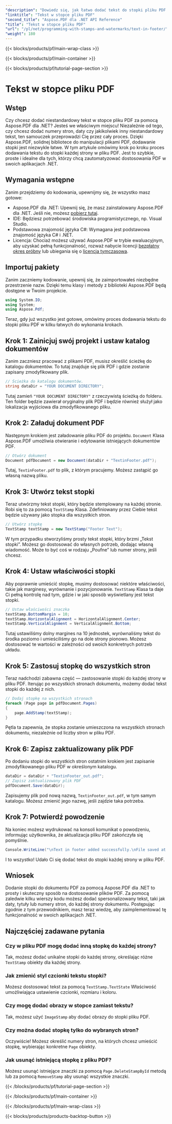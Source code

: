 ```yaml
---
"description": "Dowiedz się, jak łatwo dodać tekst do stopki pliku PDF za pomocą Aspose.PDF dla .NET. Dołączony przewodnik krok po kroku dla bezproblemowej integracji."
"linktitle": "Tekst w stopce pliku PDF"
"second_title": "Aspose.PDF dla .NET API Reference"
"title": "Tekst w stopce pliku PDF"
"url": "/pl/net/programming-with-stamps-and-watermarks/text-in-footer/"
"weight": 180
---
```


{{< blocks/products/pf/main-wrap-class >}}

{{< blocks/products/pf/main-container >}}

{{< blocks/products/pf/tutorial-page-section >}}

# Tekst w stopce pliku PDF

## Wstęp

Czy chcesz dodać niestandardowy tekst w stopce pliku PDF za pomocą Aspose.PDF dla .NET? Jesteś we właściwym miejscu! Niezależnie od tego, czy chcesz dodać numery stron, daty czy jakikolwiek inny niestandardowy tekst, ten samouczek przeprowadzi Cię przez cały proces. Dzięki Aspose.PDF, solidnej bibliotece do manipulacji plikami PDF, dodawanie stopki jest niezwykle łatwe. W tym artykule omówimy krok po kroku proces dodawania tekstu do stopki każdej strony w pliku PDF. Jest to szybkie, proste i idealne dla tych, którzy chcą zautomatyzować dostosowania PDF w swoich aplikacjach .NET.


## Wymagania wstępne

Zanim przejdziemy do kodowania, upewnijmy się, że wszystko masz gotowe:

- Aspose.PDF dla .NET: Upewnij się, że masz zainstalowany Aspose.PDF dla .NET. Jeśli nie, możesz [pobierz tutaj](https://releases.aspose.com/pdf/net/).
- IDE: Będziesz potrzebować środowiska programistycznego, np. Visual Studio.
- Podstawowa znajomość języka C#: Wymagana jest podstawowa znajomość języka C# i .NET.
- Licencja: Chociaż możesz używać Aspose.PDF w trybie ewaluacyjnym, aby uzyskać pełną funkcjonalność, rozważ nabycie licencji [bezpłatny okres próbny](https://releases.aspose.com/) lub ubiegania się o [licencja tymczasowa](https://purchase.aspose.com/temporary-license/).

## Importuj pakiety

Zanim zaczniemy kodowanie, upewnij się, że zaimportowałeś niezbędne przestrzenie nazw. Dzięki temu klasy i metody z biblioteki Aspose.PDF będą dostępne w Twoim projekcie.

```csharp
using System.IO;
using System;
using Aspose.Pdf;
```

Teraz, gdy już wszystko jest gotowe, omówimy proces dodawania tekstu do stopki pliku PDF w kilku łatwych do wykonania krokach.

## Krok 1: Zainicjuj swój projekt i ustaw katalog dokumentów

Zanim zaczniesz pracować z plikami PDF, musisz określić ścieżkę do katalogu dokumentów. To tutaj znajduje się plik PDF i gdzie zostanie zapisany zmodyfikowany plik.

```csharp
// Ścieżka do katalogu dokumentów.
string dataDir = "YOUR DOCUMENT DIRECTORY";
```

Tutaj zamień `"YOUR DOCUMENT DIRECTORY"` z rzeczywistą ścieżką do folderu. Ten folder będzie zawierał oryginalny plik PDF i będzie również służył jako lokalizacja wyjściowa dla zmodyfikowanego pliku.

## Krok 2: Załaduj dokument PDF

Następnym krokiem jest załadowanie pliku PDF do projektu. `Document` Klasa Aspose.PDF umożliwia otwieranie i edytowanie istniejących dokumentów PDF.

```csharp
// Otwórz dokument
Document pdfDocument = new Document(dataDir + "TextinFooter.pdf");
```

Tutaj, `TextinFooter.pdf` to plik, z którym pracujemy. Możesz zastąpić go własną nazwą pliku.

## Krok 3: Utwórz tekst stopki

Teraz utwórzmy tekst stopki, który będzie stemplowany na każdej stronie. Robi się to za pomocą `TextStamp` Klasa. Zdefiniowany przez Ciebie tekst będzie używany jako stopka dla wszystkich stron.

```csharp
// Utwórz stopkę
TextStamp textStamp = new TextStamp("Footer Text");
```

W tym przypadku stworzyliśmy prosty tekst stopki, który brzmi „Tekst stopki”. Możesz go dostosować do własnych potrzeb, dodając własną wiadomość. Może to być coś w rodzaju „Poufne” lub numer strony, jeśli chcesz.

## Krok 4: Ustaw właściwości stopki

Aby poprawnie umieścić stopkę, musimy dostosować niektóre właściwości, takie jak marginesy, wyrównanie i pozycjonowanie. `TextStamp` Klasa ta daje Ci pełną kontrolę nad tym, gdzie i w jaki sposób wyświetlany jest tekst stopki.

```csharp
// Ustaw właściwości znaczka
textStamp.BottomMargin = 10;
textStamp.HorizontalAlignment = HorizontalAlignment.Center;
textStamp.VerticalAlignment = VerticalAlignment.Bottom;
```

Tutaj ustawiliśmy dolny margines na 10 jednostek, wyrównaliśmy tekst do środka poziomo i umieściliśmy go na dole strony pionowo. Możesz dostosować te wartości w zależności od swoich konkretnych potrzeb układu.

## Krok 5: Zastosuj stopkę do wszystkich stron

Teraz nadchodzi zabawna część — zastosowanie stopki do każdej strony w pliku PDF. Iterując po wszystkich stronach dokumentu, możemy dodać tekst stopki do każdej z nich.

```csharp
// Dodaj stopkę na wszystkich stronach
foreach (Page page in pdfDocument.Pages)
{
    page.AddStamp(textStamp);
}
```

Pętla ta zapewnia, że stopka zostanie umieszczona na wszystkich stronach dokumentu, niezależnie od liczby stron w pliku PDF.

## Krok 6: Zapisz zaktualizowany plik PDF

Po dodaniu stopki do wszystkich stron ostatnim krokiem jest zapisanie zmodyfikowanego pliku PDF w określonym katalogu.

```csharp
dataDir = dataDir + "TextinFooter_out.pdf";
// Zapisz zaktualizowany plik PDF
pdfDocument.Save(dataDir);
```

Zapisujemy plik pod nową nazwą, `TextinFooter_out.pdf`, w tym samym katalogu. Możesz zmienić jego nazwę, jeśli zajdzie taka potrzeba.

## Krok 7: Potwierdź powodzenie

Na koniec możesz wydrukować na konsoli komunikat o powodzeniu, informując użytkownika, że aktualizacja pliku PDF zakończyła się pomyślnie.

```csharp
Console.WriteLine("\nText in footer added successfully.\nFile saved at " + dataDir);
```

I to wszystko! Udało Ci się dodać tekst do stopki każdej strony w pliku PDF.

## Wniosek

Dodanie stopki do dokumentu PDF za pomocą Aspose.PDF dla .NET to prosty i skuteczny sposób na dostosowanie plików PDF. Za pomocą zaledwie kilku wierszy kodu możesz dodać spersonalizowany tekst, taki jak daty, tytuły lub numery stron, do każdej strony dokumentu. Postępując zgodnie z tym przewodnikiem, masz teraz wiedzę, aby zaimplementować tę funkcjonalność w swoich aplikacjach .NET.

## Najczęściej zadawane pytania

### Czy w pliku PDF mogę dodać inną stopkę do każdej strony?  
Tak, możesz dodać unikalne stopki do każdej strony, określając różne `TextStamp` obiekty dla każdej strony.

### Jak zmienić styl czcionki tekstu stopki?  
Możesz dostosować tekst za pomocą `TextStamp.TextState` Właściwość umożliwiająca ustawienie czcionki, rozmiaru i koloru.

### Czy mogę dodać obrazy w stopce zamiast tekstu?  
Tak, możesz użyć `ImageStamp` aby dodać obrazy do stopki pliku PDF.

### Czy można dodać stopkę tylko do wybranych stron?  
Oczywiście! Możesz określić numery stron, na których chcesz umieścić stopkę, wybierając konkretne `Page` obiekty.

### Jak usunąć istniejącą stopkę z pliku PDF?  
Możesz usunąć istniejące znaczki za pomocą `Page.DeleteStampById` metodą lub za pomocą `RemoveStamp` aby usunąć wszystkie znaczki.

{{< /blocks/products/pf/tutorial-page-section >}}

{{< /blocks/products/pf/main-container >}}

{{< /blocks/products/pf/main-wrap-class >}}

{{< blocks/products/products-backtop-button >}}